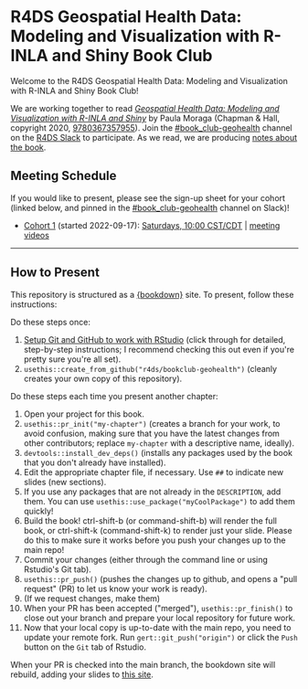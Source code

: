 # R4DS Geospatial Health Data: Modeling and Visualization with R-INLA and Shiny Book Club

Welcome to the R4DS Geospatial Health Data: Modeling and Visualization with R-INLA and Shiny Book Club!

We are working together to read [_Geospatial Health Data: Modeling and Visualization with R-INLA and Shiny_](https://www.paulamoraga.com/book-geospatial/) by Paula Moraga (Chapman & Hall, copyright 2020, [9780367357955](https://www.routledge.com/Geospatial-Health-Data-Modeling-and-Visualization-with-R-INLA-and-Shiny/Moraga/p/book/9780367357955)).
Join the [#book_club-geohealth](https://rfordatascience.slack.com/archives/C0410B77DRT) channel on the [R4DS Slack](https://r4ds.io/join) to participate.
As we read, we are producing [notes about the book](https://r4ds.io/geohealth).

## Meeting Schedule

If you would like to present, please see the sign-up sheet for your cohort (linked below, and pinned in the [#book_club-geohealth](https://rfordatascience.slack.com/archives/C0410B77DRT) channel on Slack)!

- [Cohort 1](https://docs.google.com/spreadsheets/d/1OD_RurkwgpdapgvEdH252-R8TtimaO7uXuCVjwxAHFE/edit?usp=sharing) (started 2022-09-17): [Saturdays, 10:00 CST/CDT](https://www.timeanddate.com/worldclock/converter.html?iso=20220917T150000&p1=24&p2=179&p3=1440) | [meeting videos](https://youtube.com/playlist?list=PL3x6DOfs2NGhXMiZPIzZiwmMNiAGJLjna)

<hr>


## How to Present

This repository is structured as a [{bookdown}](https://CRAN.R-project.org/package=bookdown) site.
To present, follow these instructions:

Do these steps once:

1. [Setup Git and GitHub to work with RStudio](https://github.com/r4ds/bookclub-setup) (click through for detailed, step-by-step instructions; I recommend checking this out even if you're pretty sure you're all set).
2. `usethis::create_from_github("r4ds/bookclub-geohealth")` (cleanly creates your own copy of this repository).

Do these steps each time you present another chapter:

1. Open your project for this book.
2. `usethis::pr_init("my-chapter")` (creates a branch for your work, to avoid confusion, making sure that you have the latest changes from other contributors; replace `my-chapter` with a descriptive name, ideally).
3. `devtools::install_dev_deps()` (installs any packages used by the book that you don't already have installed).
4. Edit the appropriate chapter file, if necessary. Use `##` to indicate new slides (new sections).
5. If you use any packages that are not already in the `DESCRIPTION`, add them. You can use `usethis::use_package("myCoolPackage")` to add them quickly!
6. Build the book! ctrl-shift-b (or command-shift-b) will render the full book, or ctrl-shift-k (command-shift-k) to render just your slide. Please do this to make sure it works before you push your changes up to the main repo!
7. Commit your changes (either through the command line or using Rstudio's Git tab).
8. `usethis::pr_push()` (pushes the changes up to github, and opens a "pull request" (PR) to let us know your work is ready).
9. (If we request changes, make them)
10. When your PR has been accepted ("merged"), `usethis::pr_finish()` to close out your branch and prepare your local repository for future work.
11. Now that your local copy is up-to-date with the main repo, you need to update your remote fork. Run `gert::git_push("origin")` or click the `Push` button on the `Git` tab of Rstudio.

When your PR is checked into the main branch, the bookdown site will rebuild, adding your slides to [this site](https://r4ds.io/geohealth).
